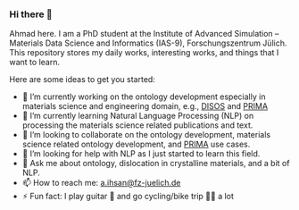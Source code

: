 ### Hi there 👋

Ahmad here. I am a PhD student at the Institute of Advanced Simulation – Materials Data Science and Informatics (IAS-9), Forschungszentrum Jülich. This repository stores my daily works, interesting works, and things that I want to learn. 

Here are some ideas to get you started:

- 🔭 I’m currently working on the ontology development especially in materials science and engineering domain, e.g., [DISOS](https://github.com/Materials-Data-Science-and-Informatics/Dislocation-Ontology-Suite) and [PRIMA](https://github.com/Materials-Data-Science-and-Informatics/MDMC-NEP-top-level-ontology)
- 🌱 I’m currently learning Natural Language Processing (NLP) on processing the materials science related publications and text.
- 👯 I’m looking to collaborate on the ontology development, materials science related ontology development, and [PRIMA](https://github.com/Materials-Data-Science-and-Informatics/MDMC-NEP-top-level-ontology) use cases. 
- 🤔 I’m looking for help with NLP as I just started to learn this field. 
- 💬 Ask me about ontology, dislocation in crystalline materials, and a bit of NLP.
- 📫 How to reach me: a.ihsan@fz-juelich.de
- ⚡ Fun fact: I play guitar 🎸  and go cycling/bike trip 🚴‍♂️ a lot

